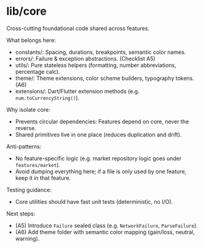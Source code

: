# lib/core

Cross-cutting foundational code shared across features.

What belongs here:

- constants/: Spacing, durations, breakpoints, semantic color names.
- errors/: Failure & exception abstractions. (Checklist A5)
- utils/: Pure stateless helpers (formatting, number abbreviations, percentage calc).
- theme/: Theme extensions, color scheme builders, typography tokens. (A6)
- extensions/: Dart/Flutter extension methods (e.g. `num.toCurrencyString()`).

Why isolate core:

- Prevents circular dependencies: Features depend on core, never the reverse.
- Shared primitives live in one place (reduces duplication and drift).

Anti-patterns:

- No feature-specific logic (e.g. market repository logic goes under `features/market`).
- Avoid dumping everything here; if a file is only used by one feature, keep it in that feature.

Testing guidance:

- Core utilities should have fast unit tests (deterministic, no I/O).

Next steps:

- (A5) Introduce `Failure` sealed class (e.g. `NetworkFailure`, `ParseFailure`).
- (A6) Add theme folder with semantic color mapping (gain/loss, neutral, warning).
